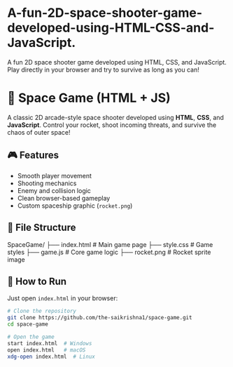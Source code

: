 # A-fun-2D-space-shooter-game-developed-using-HTML-CSS-and-JavaScript.
A fun 2D space shooter game developed using HTML, CSS, and JavaScript. Play directly in your browser and try to survive as long as you can!
# 🚀 Space Game (HTML + JS)

A classic 2D arcade-style space shooter developed using **HTML**, **CSS**, and **JavaScript**. Control your rocket, shoot incoming threats, and survive the chaos of outer space!

## 🎮 Features

- Smooth player movement
- Shooting mechanics
- Enemy and collision logic
- Clean browser-based gameplay
- Custom spaceship graphic (`rocket.png`)

## 📁 File Structure

SpaceGame/
├── index.html # Main game page
├── style.css # Game styles
├── game.js # Core game logic
├── rocket.png # Rocket sprite image

## 🚀 How to Run

Just open `index.html` in your browser:

```bash
# Clone the repository
git clone https://github.com/the-saikrishna1/space-game.git
cd space-game

# Open the game
start index.html  # Windows
open index.html   # macOS
xdg-open index.html  # Linux
